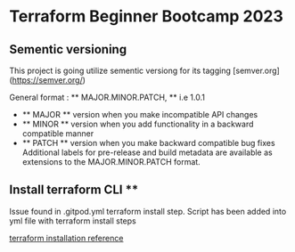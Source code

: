 # Terraform Beginner Bootcamp 2023

## Sementic versioning 

This project is going utilize sementic versiong for its tagging 
[semver.org] (https://semver.org/)

General format : 
 ** MAJOR.MINOR.PATCH, **  i.e 1.0.1 

- ** MAJOR **  version when you make incompatible API changes
- ** MINOR ** version when you add functionality in a backward compatible manner
- ** PATCH **  version when you make backward compatible bug fixes
Additional labels for pre-release and build metadata are available as extensions to the MAJOR.MINOR.PATCH format.

## Install terraform CLI **
Issue found in .gitpod.yml terraform install step. 
Script has been added into yml file with terraform install steps 


[terraform installation reference ](https://developer.hashicorp.com/terraform/tutorials/aws-get-started/install-cli)